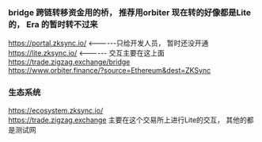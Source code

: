 
### bridge 跨链转移资金用的桥， 推荐用orbiter 现在转的好像都是Lite的， Era 的暂时转不过来
https://portal.zksync.io/  <------只给开发人员， 暂时还没开通  
https://lite.zksync.io/    <------ 交互主要在这上面  
https://trade.zigzag.exchange/bridge  
https://www.orbiter.finance/?source=Ethereum&dest=ZKSync  

### 生态系统
https://ecosystem.zksync.io/  
https://trade.zigzag.exchange   主要在这个交易所上进行Lite的交互， 其他的都是测试网  

